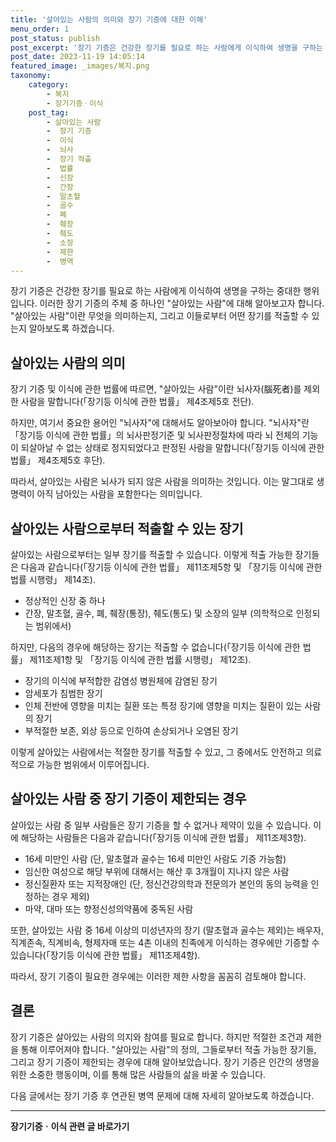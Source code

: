 ```yaml
---
title: '살아있는 사람의 의미와 장기 기증에 대한 이해'
menu_order: 1
post_status: publish
post_excerpt: '장기 기증은 건강한 장기를 필요로 하는 사람에게 이식하여 생명을 구하는 중대한 행위입니다. 이러한 장기 기증의 주체 중 하나인  살아있는 사람 에 대해 알아보고자 합니다.  살아있는 사람 이란 무엇을 의미하는지, 그리고 이들로부터 어떤 장기를 적출할 수 있는지 알아보도록 하겠습니다.'
post_date: 2023-11-19 14:05:14
featured_image: _images/복지.png
taxonomy:
    category:
        - 복지
        - 장기기증ㆍ이식
    post_tag:
        - 살아있는 사람
        -  장기 기증
        -  이식
        -  뇌사
        -  장기 적출
        -  법률
        -  신장
        -  간장
        -  말초혈
        -  골수
        -  폐
        -  췌장
        -  췌도
        -  소장
        -  제한
        -  병역
---
```



장기 기증은 건강한 장기를 필요로 하는 사람에게 이식하여 생명을 구하는 중대한 행위입니다. 이러한 장기 기증의 주체 중 하나인 "살아있는 사람"에 대해 알아보고자 합니다. "살아있는 사람"이란 무엇을 의미하는지, 그리고 이들로부터 어떤 장기를 적출할 수 있는지 알아보도록 하겠습니다.

## 살아있는 사람의 의미

장기 기증 및 이식에 관한 법률에 따르면, "살아있는 사람"이란 뇌사자(腦死者)를 제외한 사람을 말합니다(「장기등 이식에 관한 법률」 제4조제5호 전단). 

하지만, 여기서 중요한 용어인 "뇌사자"에 대해서도 알아보아야 합니다. "뇌사자"란 「장기등 이식에 관한 법률」의 뇌사판정기준 및 뇌사판정절차에 따라 뇌 전체의 기능이 되살아날 수 없는 상태로 정지되었다고 판정된 사람을 말합니다(「장기등 이식에 관한 법률」 제4조제5호 후단). 

따라서, 살아있는 사람은 뇌사가 되지 않은 사람을 의미하는 것입니다. 이는 말그대로 생명력이 아직 남아있는 사람을 포함한다는 의미입니다.

## 살아있는 사람으로부터 적출할 수 있는 장기

살아있는 사람으로부터는 일부 장기를 적출할 수 있습니다. 이렇게 적출 가능한 장기들은 다음과 같습니다(「장기등 이식에 관한 법률」 제11조제5항 및 「장기등 이식에 관한 법률 시행령」 제14조).

- 정상적인 신장 중 하나
- 간장, 말초혈, 골수, 폐, 췌장(통장), 췌도(통도) 및 소장의 일부 (의학적으로 인정되는 범위에서)
 
하지만, 다음의 경우에 해당하는 장기는 적출할 수 없습니다(「장기등 이식에 관한 법률」 제11조제1항 및 「장기등 이식에 관한 법률 시행령」 제12조).

- 장기의 이식에 부적합한 감염성 병원체에 감염된 장기
- 암세포가 침범한 장기
- 인체 전반에 영향을 미치는 질환 또는 특정 장기에 영향을 미치는 질환이 있는 사람의 장기
- 부적절한 보존, 외상 등으로 인하여 손상되거나 오염된 장기

이렇게 살아있는 사람에서는 적절한 장기를 적출할 수 있고, 그 중에서도 안전하고 의료적으로 가능한 범위에서 이루어집니다.

## 살아있는 사람 중 장기 기증이 제한되는 경우

살아있는 사람 중 일부 사람들은 장기 기증을 할 수 없거나 제약이 있을 수 있습니다. 이에 해당하는 사람들은 다음과 같습니다(「장기등 이식에 관한 법률」 제11조제3항).

- 16세 미만인 사람 (단, 말초혈과 골수는 16세 미만인 사람도 기증 가능함)
- 임신한 여성으로 해당 부위에 대해서는 해산 후 3개월이 지나지 않은 사람
- 정신질환자 또는 지적장애인 (단, 정신건강의학과 전문의가 본인의 동의 능력을 인정하는 경우 제외)
- 마약, 대마 또는 향정신성의약품에 중독된 사람

또한, 살아있는 사람 중 16세 이상의 미성년자의 장기 (말초혈과 골수는 제외)는 배우자, 직계존속, 직계비속, 형제자매 또는 4촌 이내의 친족에게 이식하는 경우에만 기증할 수 있습니다(「장기등 이식에 관한 법률」 제11조제4항).

따라서, 장기 기증이 필요한 경우에는 이러한 제한 사항을 꼼꼼히 검토해야 합니다.

## 결론

장기 기증은 살아있는 사람의 의지와 참여를 필요로 합니다. 하지만 적절한 조건과 제한을 통해 이루어져야 합니다. "살아있는 사람"의 정의, 그들로부터 적출 가능한 장기들, 그리고 장기 기증이 제한되는 경우에 대해 알아보았습니다. 장기 기증은 인간의 생명을 위한 소중한 행동이며, 이를 통해 많은 사람들의 삶을 바꿀 수 있습니다.

다음 글에서는 장기 기증 후 연관된 병역 문제에 대해 자세히 알아보도록 하겠습니다.

<!-- wp:separator -->
<hr class="wp-block-separator has-alpha-channel-opacity"/>
<!-- /wp:separator -->

<!-- wp:group {"backgroundColor":"base","layout":{"type":"constrained"}} -->
<div class="wp-block-group has-base-background-color has-background"><!-- wp:paragraph {"align":"center","fontSize":"medium"} -->
<p class="has-text-align-center has-large-font-size"><strong>장기기증ㆍ이식 관련 글 바로가기</strong></p>
<!-- /wp:paragraph -->


<!-- wp:latest-posts
{"categories":[{"id":23730,"count":19,"description":"","link":"https://uknowlaw.com/category/%ec%9e%a5%ea%b8%b0%ea%b8%b0%ec%a6%9d%e3%86%8d%ec%9d%b4%ec%8b%9d/","name":"장기기증ㆍ이식","slug":"장기기증ㆍ이식","taxonomy":"category","parent":0,"meta":[],"_links":{"self":[{"href":"https://uknowlaw.com/wp-json/wp/v2/categories/23730"}],"collection":[{"href":"https://uknowlaw.com/wp-json/wp/v2/categories"}],"about":[{"href":"https://uknowlaw.com/wp-json/wp/v2/taxonomies/category"}],"wp:post_type":[{"href":"https://uknowlaw.com/wp-json/wp/v2/posts?categories=23730"}],"curies":[{"name":"wp","href":"https://api.w.org/{rel}","templated":true}]}}],"postsToShow":100,"excerptLength":28,"postLayout":"grid","columns":2,"featuredImageAlign":"left","featuredImageSizeSlug":"large","fontSize":"small"} /--></div>
<!-- /wp:group -->